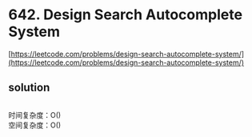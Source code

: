 # 642. Design Search Autocomplete System

[https://leetcode.com/problems/design-search-autocomplete-system/](https://leetcode.com/problems/design-search-autocomplete-system/)

## solution

```python

```

时间复杂度：O() <br>
空间复杂度：O()
